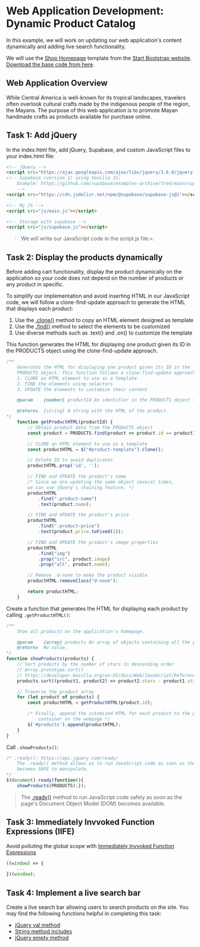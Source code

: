 # Web Application Development: Dynamic Product Catalog
In this example, we will work on updating our web application's content dynamically and adding live search functionality.

We will use the [Shop Homepage](https://startbootstrap.com/template/shop-homepage) template from the [Start Bootstrap website](https://startbootstrap.com/). [Download the base code from here](https://github.com/josecarlosgt/Mayan-Crafts/raw/demo-dynamic-catalog/base.zip).

## Web Application Overview

While Central America is well-known for its tropical landscapes, travelers often overlook cultural crafts made by the indigenous people of the region, the Mayans. The purpose of this web application is to promote Mayan handmade crafts as products available for purchase online.  

## Task 1: Add jQuery

In the index.html file, add jQuery, Supabase, and custom JavaScript files to your index.html file: 

```html
<!-- jQuery -->
<script src="https://ajax.googleapis.com/ajax/libs/jquery/3.6.0/jquery.min.js"></script>
<!-- Supabase (version 1) using Vanilla JS:
    Example: https://github.com/supabase/examples-archive/tree/main/supabase-js-v1/auth/javascript-auth 
    -->
<script src="https://cdn.jsdelivr.net/npm/@supabase/supabase-js@1"></script>

<!-- My JS -->
<script src="js/main.js"></script>

<!-- Storage with supabase -->
<script src="js/supabase.js"></script>
```

> We will write our JavaScript code in the script.js file:=. 

## Task 2: Display the products dynamically

Before adding cart functionality, display the product dynamically on the application so your code does not depend on the number of products or any product in specific.

To simplify our implementation and avoid inserting HTML in our JavaScript code, we will follow a clone-find-update approach to generate the HTML that displays each product: 

1. Use the [.clone()](https://api.jquery.com/clone/) method to copy an HTML element designed as template
2. Use the [.find()](https://api.jquery.com/find/) method to select the elements to be customized
3. Use diverse methods such as .text() and .on() to customize the template

This function generates the HTML for displaying one product given its ID in the
PRODUCTS object using the clone-find-update approach.

```javascript
/**
    Generates the HTML for displaying one product given its ID in the
    PRODUCTS object. This function follows a clone-find-update approach:
    1. CLONE an HTML element to use as a template
    2. FIND the elements using selectors
    3. UPDATE the elements to customize their content

    @param    {number} productId An identifier in the PRODUCTS object to display

    @returns  {string} A string with the HTML of the product.
*/
    function getProductHTML(productId) {
        // Obtain product data from the PRODUCTS object
        const product = PRODUCTS.find(product => product.id == productId);

        // CLONE an HTML element to use as a template
        const productHTML = $("#product-template").clone();

        // Delete ID to avoid duplicates
        productHTML.prop('id', '');

        // FIND and UPDATE the product's name
        /* Since we are updating the same object several times, 
        we can use jQuery's chaining feature. */
        productHTML
            .find(".product-name")
            .text(product.name);

        // FIND and UPDATE the product's price
        productHTML
            .find(".product-price")
            .text(product.price.toFixed(2));

        // FIND and UPDATE the product's image properties
        productHTML
            .find("img")
            .prop("src", product.image)
            .prop("alt", product.name);

        // Remove .d-none to make the product visible
        productHTML.removeClass("d-none");

        return productHTML;
    }
```

Create a function that generates the HTML for displaying each product by calling `.getProductHTML()`:

```javascript
/**
    Show all products on the application's homepage.

    @param    {array} products An array of objects containing all the products to be displayed
    @returns  No value.
*/
function showProducts(products) {
    // Sort products by the number of stars in descending order
    // Array.prototype.sort()
    // https://developer.mozilla.org/en-US/docs/Web/JavaScript/Reference/Global_Objects/Array/sort
    products.sort((product1, product2) => product2.stars - product1.stars);

    // Traverse the product array
    for (let product of products) {
        const productHTML = getProductHTML(product.id);

        /* Finally, append the cutomized HTML for each product to the products
            container on the webpage */
        $('#products').append(productHTML);
    }
}
```

Call `.showProducts()`:

```javascript
/* .ready(): https://api.jquery.com/ready/
    The .ready() method allows us to run JavaScript code as soon as the page's Document Object Model (DOM)
    becomes SAFE to manipulate. 
*/
$(document).ready(function(){
    showProducts(PRODUCTS);});
```

> The [.ready()](https://api.jquery.com/ready/) method to run JavaScript code safely as soon as the page's Document Object Model (DOM) becomes available.

## Task 3: Immediately Invvoked Function Expressions (IIFE)

Avoid polluting the global scope with [Immediately Invvoked Function Expressions](https://developer.mozilla.org/en-US/docs/Glossary/IIFE)

```javascript
((window) => {
    ...
})(window);
```

## Task 4: Implement a live search bar

Create a live search bar allowing users to search products on the site. You may find the following functions helpful in completing this task:

- [jQuery val method](https://api.jquery.com/val/)
- [String method includes](https://developer.mozilla.org/en-US/docs/Web/JavaScript/Reference/Global_Objects/String/includes)
- [jQuery empty method](https://api.jquery.com/empty/)

